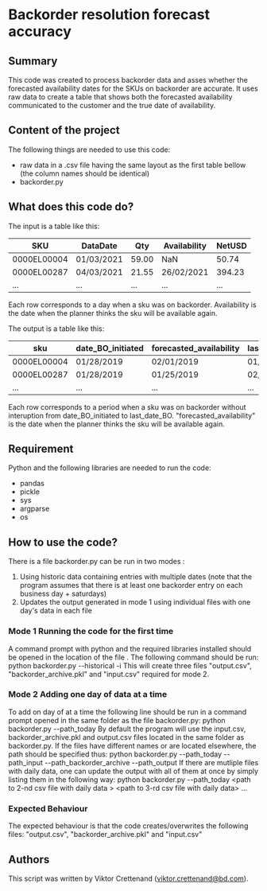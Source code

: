 # Backorder resolution forecast accuracy 

## Summary
This code was created to process backorder data and asses whether the forecasted availability dates for the SKUs on backorder are accurate. It uses raw data to create a table that shows both the forecasted availability communicated to the customer and the true date of availability.

## Content of the project
The following things are needed to use this code:
- raw data in a .csv file having the same layout as the first table bellow (the column names should be identical)
- backorder.py


## What does this code do?
The input is a table like this:


| SKU         | DataDate   | Qty      | Availability | NetUSD |
| ----------- | ---------- |----------| ------------ | ------ |
| 0000EL00004 | 01/03/2021 |59.00     | NaN          | 50.74  |
| 0000EL00287 | 04/03/2021 |21.55     | 26/02/2021   | 394.23 |
| ...         | ...        |...       | ...          | ...    |

Each row corresponds to a day when a sku was on backorder. Availability is the date when the planner thinks the sku will be available again.

The output is a table like this:

| sku         | date_BO_initiated | forecasted_availability | last_date_BO | first_date_available |
| ----------- | ----------------- |------------------------ | ------------ | -------------------- |
| 0000EL00004 | 01/28/2019        |02/01/2019               | 01/28/2019   | 01/29/2019           |
| 0000EL00287 | 01/28/2019        |01/25/2019               | 02/14/2019   | 02/15/2019           |
| ...         | ...               |...                      | ...          | ...                  |

Each row corresponds to a period when a sku was on backorder without interuption from date_BO_initiated to last_date_BO. "forecasted_availability" is the date when the planner thinks the sku will be available again.

## Requirement

Python and the following libraries are needed to run the code:
- pandas
- pickle
- sys
- argparse
- os

## How to use the code?

There is a file backorder.py can be run in two modes :
 1) Using historic data containing entries with multiple dates (note that the program assumes that there is at least one backorder entry on each business day + saturdays)
 2) Updates the output generated in mode 1 using individual files with one day's data in each file

### Mode 1 Running the code for the first time

A command prompt with python and the required libraries installed should be opened in the location of the file . The following command should be run:
python backorder.py --historical -i <path to csv file>
This will create three files "output.csv", "backorder_archive.pkl" and "input.csv" required for mode 2.

### Mode 2 Adding one day of data at a time

To add on day of at a time the following line should be run in a command prompt opened in the same folder as the file backorder.py:
python backorder.py --path_today <path to csv file with data for the next date>
By default the program will use the input.csv, backorder_archive.pkl and output.csv files located in the same folder as backorder.py. If the files have different names or are located elsewhere, the path should be specified thus:
python backorder.py --path_today <path to csv file with data for the next date> --path_input <path to csv file with input data> --path_backorder_archive <path to pkl file with backorder archive> --path_output <path to csv file with output data>
If there are mutliple files with daily data, one can update the output with all of them at once by simply listing them in the following way:
python backorder.py --path_today <path to csv file with data for the next date> <path to 2-nd csv file with daily data > <path to 3-rd csv file with daily data> ... <path to n-th csv file with daily data>


### Expected Behaviour

The expected behaviour is that the code creates/overwrites the following files: "output.csv", "backorder_archive.pkl" and "input.csv"

## Authors

This script was written by Viktor Crettenand (viktor.crettenand@bd.com).
